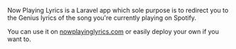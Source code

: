 Now Playing Lyrics is a Laravel app which sole purpose is to redirect you to the Genius lyrics of the song you're currently playing on Spotify.

You can use it on [nowplayinglyrics.com](https://nowplayinglyrics.com) or easily deploy your own if you want to.

